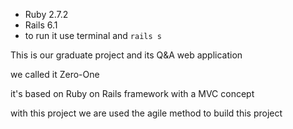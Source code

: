 * Ruby 2.7.2
* Rails 6.1
* to run it use terminal and ``` rails s ```

This is our graduate project and its Q&A web application 

we called it Zero-One 

it's based on Ruby on Rails framework with a MVC concept 

with this project we are used the agile method to build this project
